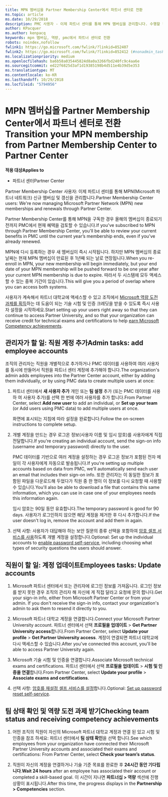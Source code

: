 ```yaml
---
title: MPN 멤버십을 Partner Membership Center에서 파트너 센터로 전환
ms.topic: article
ms.date: 10/29/2018
description: PMC 사용자 - 이제 파트너 센터를 통해 MPN 멤버십을 관리합니다. 수행할 작업은 다음과 같습니다.
author: KPacquer
ms.author: kenpacq
keywords: mpn 멤버십, 역량, pmc에서 파트너 센터로 전환
robots: noindex,nofollow
fwlink1: https://go.microsoft.com/fwlink/?linkid=852407
fwlink2: https://go.microsoft.com/fwlink/?linkid=852412 (#nonadmin_tasks)
ms.localizationpriority: medium
ms.openlocfilehash: ba6b58a035445824d8a0a3266fbd240fc9c4aa6e
ms.sourcegitcommit: ed22f6825d3af1d19385198b4d511e4b39d5e353
ms.translationtype: MT
ms.contentlocale: ko-KR
ms.lasthandoff: 10/29/2018
ms.locfileid: "5794956"
---
```

# <a name="transition-your-mpn-membership-from-partner-membership-center-to-partner-center"></a><span data-ttu-id="9ef14-105">MPN 멤버십을 Partner Membership Center에서 파트너 센터로 전환</span><span class="sxs-lookup"><span data-stu-id="9ef14-105">Transition your MPN membership from Partner Membership Center to Partner Center</span></span>

**<span data-ttu-id="9ef14-106">적용 대상</span><span class="sxs-lookup"><span data-stu-id="9ef14-106">Applies to</span></span>**
-  <span data-ttu-id="9ef14-107">파트너 센터</span><span class="sxs-lookup"><span data-stu-id="9ef14-107">Partner Center</span></span>

<span data-ttu-id="9ef14-108">Partner Membership Center 사용자: 이제 파트너 센터를 통해 MPN(Microsoft 파트너 네트워크) 신규 멤버십 및 갱신을 관리합니다.</span><span class="sxs-lookup"><span data-stu-id="9ef14-108">Partner Membership Center users: We're now managing Microsoft Partner Network (MPN) new memberships and renewals through Partner Center.</span></span>  

<span data-ttu-id="9ef14-109">Partner Membership Center를 통해 MPN을 구독한 경우 올해의 멤버십이 종료되기 전까지 PMC에서 현재 혜택을 검토할 수 있습니다.</span><span class="sxs-lookup"><span data-stu-id="9ef14-109">If you've subscribed to MPN through Partner Membership Center, you'll be able to review your current benefits in PMC until the current year’s membership ends, even if you’ve already renewed.</span></span> 

<span data-ttu-id="9ef14-110">MPN에 다시 등록하는 경우 새 멤버십이 즉시 시작됩니다. 하지만 MPN 멤버십의 종료 날짜는 현재 MPN 멤버십이 만료된 후 1년째 되는 날로 연장됩니다.</span><span class="sxs-lookup"><span data-stu-id="9ef14-110">When you re-enroll in MPN, your new membership will begin immediately, but your end date of your MPN membership will be pushed forward to be one year after your current MPN membership is due to expire.</span></span> <span data-ttu-id="9ef14-111">따라서 두 시스템에 모두 액세스할 수 있는 중복 기간이 있습니다.</span><span class="sxs-lookup"><span data-stu-id="9ef14-111">This will give you a period of overlap where you can access both systems.</span></span>

<span data-ttu-id="9ef14-112">사용자가 계속해서 파트너 대학교에 액세스할 수 있고 조직에서 [Microsoft 역량 도전 과제를 획득](competencies.md)하는 데 도움이 되는 기술 시험 및 인증 크레딧을 받을 수 있도록 즉시 사용자 설정을 시작하세요.</span><span class="sxs-lookup"><span data-stu-id="9ef14-112">Start setting up your users right away so that they can continue to access Partner University, and so that your organization can receive credit for technical exams and certifications to help [earn Microsoft Competency achievements](competencies.md).</span></span> 

## <a name="admin-tasks-add-employee-accounts"></a><span data-ttu-id="9ef14-113">관리자가 할 일: 직원 계정 추가</span><span class="sxs-lookup"><span data-stu-id="9ef14-113">Admin tasks: add employee accounts</span></span>

<span data-ttu-id="9ef14-114">조직의 관리자는 직원을 개별적으로 추가하거나 PMC 데이터를 사용하여 여러 사용자를 동시에 만들어서 직원을 파트너 센터 계정에 추가해야 합니다.</span><span class="sxs-lookup"><span data-stu-id="9ef14-114">The organization's admin adds employees into the Partner Center account, either by adding them individually, or by using PMC data to create multiple users at once:</span></span>

1.  <span data-ttu-id="9ef14-115">파트너 센터에서 **새 사용자 추가** 개인 또는 **팀 설정** 추가 (또는 PMC 데이터를 사용 하 여 사용자 추가)를 선택 한 번에 여러 사용자를 추가 합니다.</span><span class="sxs-lookup"><span data-stu-id="9ef14-115">From Partner Center, select **Add new user** to add an individual, or **Set up your team** (or Add users using PMC data) to add multiple users at once.</span></span>
    
    <span data-ttu-id="9ef14-116">화면에 표시되는 지침에 따라 설정을 완료합니다.</span><span class="sxs-lookup"><span data-stu-id="9ef14-116">Follow the on-screen instructions to complete setup.</span></span>

2.  <span data-ttu-id="9ef14-117">개별 계정을 만드는 경우 로그온 정보(사용자 이름 및 임시 암호)를 사용자에게 직접 전달합니다.</span><span class="sxs-lookup"><span data-stu-id="9ef14-117">If you're creating an individual account, send the sign-on info (username and temporary password) directly to the user.</span></span>

    <span data-ttu-id="9ef14-118">PMC 데이터를 기반으로 여러 계정을 설정하는 경우 로그온 정보가 포함된 전자 메일이 각 사용자에게 자동으로 발송됩니다.</span><span class="sxs-lookup"><span data-stu-id="9ef14-118">If you're setting up multiple accounts based on data from PMC, we'll automatically send each user an email that includes their sign-on info.</span></span> <span data-ttu-id="9ef14-119">또한 관리자는 이 동일한 정보가 포함된 파일을 다운로드해 두었다가 직원 중 한 명이 이 정보를 다시 요청할 때 사용할 수 있습니다.</span><span class="sxs-lookup"><span data-stu-id="9ef14-119">You'll also be able to download a file that contains this same information, which you can use in case one of your employees needs this information again.</span></span>

    <span data-ttu-id="9ef14-120">임시 암호는 90일 동안 유효합니다.</span><span class="sxs-lookup"><span data-stu-id="9ef14-120">The temporary password is good for 90 days.</span></span> <span data-ttu-id="9ef14-121">사용자가 로그인하지 않으면 해당 계정을 제거한 후 다시 추가합니다.</span><span class="sxs-lookup"><span data-stu-id="9ef14-121">If the user doesn't log in, remove the account and add them in again.</span></span>

3.  <span data-ttu-id="9ef14-122">선택 사항: 사용자가 대답해야 하는 보안 질문의 종류 선택을 포함하여 [암호 셀프 서비스를 사용](https://docs.microsoft.com/azure/active-directory/active-directory-passwords-getting-started)하도록 개별 계정을 설정합니다.</span><span class="sxs-lookup"><span data-stu-id="9ef14-122">Optional: Set up the individual accounts to [enable password self-service](https://docs.microsoft.com/azure/active-directory/active-directory-passwords-getting-started), including choosing what types of security questions the users should answer.</span></span> 

## <a href="" id="nonadmin_tasks"></a> <span data-ttu-id="9ef14-123">직원이 할 일: 계정 업데이트</span><span class="sxs-lookup"><span data-stu-id="9ef14-123">Employees tasks: Update accounts</span></span>

1.  <span data-ttu-id="9ef14-124">Microsoft 파트너 센터에서 또는 관리자에 로그인 정보를 가져옵니다. 로그인 정보를 받지 못한 경우 조직의 관리자 해 자신에 게 직접 달라고 요청에 문의 합니다.</span><span class="sxs-lookup"><span data-stu-id="9ef14-124">Get your sign-in info, either from Microsoft Partner Center or from your admin. If you don't receive the sign-in info, contact your organization's admin to ask them to resend it directly to you.</span></span> 

2.  <span data-ttu-id="9ef14-125">Microsoft 파트너 대학교 계정을 연결합니다.</span><span class="sxs-lookup"><span data-stu-id="9ef14-125">Connect your Microsoft Partner University account.</span></span> <span data-ttu-id="9ef14-126">파트너 센터에서 선택 **프로필을 업데이트** > **Get Partner University access**합니다.</span><span class="sxs-lookup"><span data-stu-id="9ef14-126">From Partner Center, select **Update your profile** > **Get Partner University access**.</span></span>  <span data-ttu-id="9ef14-127">계정이 연결되면 파트너 대학교에 다시 액세스할 수 있습니다.</span><span class="sxs-lookup"><span data-stu-id="9ef14-127">After you've connected this account, you'll be able to access Partner University again.</span></span>

3.  <span data-ttu-id="9ef14-128">Microsoft 기술 시험 및 인증을 연결합니다.</span><span class="sxs-lookup"><span data-stu-id="9ef14-128">Associate Microsoft technical exams and certifications.</span></span> <span data-ttu-id="9ef14-129">파트너 센터에서 선택 **프로필을 업데이트** > **시험 및 인증을 연결**합니다.</span><span class="sxs-lookup"><span data-stu-id="9ef14-129">From Partner Center, select **Update your profile** > **Associate exams and certifications**.</span></span> 

4.  <span data-ttu-id="9ef14-130">선택 사항: [암호를 재설정 셀프 서비스를 설정](https://docs.microsoft.com/en-us/azure/active-directory/active-directory-passwords-update-your-own-password)합니다.</span><span class="sxs-lookup"><span data-stu-id="9ef14-130">Optional: [Set up password reset self-service](https://docs.microsoft.com/en-us/azure/active-directory/active-directory-passwords-update-your-own-password).</span></span>

## <a name="checking-team-status-and-receiving-competency-achievements"></a><span data-ttu-id="9ef14-131">팀 상태 확인 및 역량 도전 과제 받기</span><span class="sxs-lookup"><span data-stu-id="9ef14-131">Checking team status and receiving competency achievements</span></span>

1.  <span data-ttu-id="9ef14-132">어떤 조직의 직원이 자신의 Microsoft 파트너 대학교 계정과 연결 된 있고 시험 및 인증을 참조 하세요: 파트너 센터에서 **팀 상태 확인**을 선택 합니다.</span><span class="sxs-lookup"><span data-stu-id="9ef14-132">See which employees from your organization have connected their Microsoft Partner University accounts and associated their exams and certifications: From Partner Center, select **Check your team’s status**.</span></span>

2.  <span data-ttu-id="9ef14-133">직원이 자신의 계정을 연결하거나 기술 기준 목표를 완료한 후 **24시간 동안 기다립니다**.</span><span class="sxs-lookup"><span data-stu-id="9ef14-133">**Wait 24 hours** after an employee has associated their account or completed a skill-based goal.</span></span> <span data-ttu-id="9ef14-134">이 시간이 지나면 **파트너십 > 역량** 섹션에 진행 상황이 표시됩니다.</span><span class="sxs-lookup"><span data-stu-id="9ef14-134">After this time, the progress displays in the  **Partnership > Competencies** section.</span></span>
